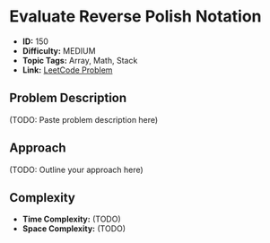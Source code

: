 # Evaluate Reverse Polish Notation

- **ID:** 150
- **Difficulty:** MEDIUM
- **Topic Tags:** Array, Math, Stack
- **Link:** [LeetCode Problem](https://leetcode.com/problems/evaluate-reverse-polish-notation/description/)

## Problem Description

(TODO: Paste problem description here)

## Approach

(TODO: Outline your approach here)

## Complexity

- **Time Complexity:** (TODO)
- **Space Complexity:** (TODO)
